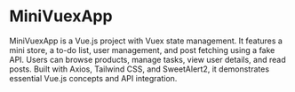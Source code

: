 # MiniVuexApp
MiniVuexApp is a Vue.js project with Vuex state management. It features a mini store, a to-do list, user management, and post fetching using a fake API. Users can browse products, manage tasks, view user details, and read posts. Built with Axios, Tailwind CSS, and SweetAlert2, it demonstrates essential Vue.js concepts and API integration.
